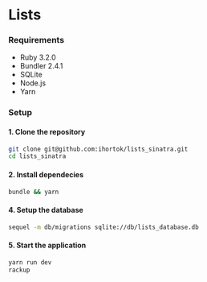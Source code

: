 # Lists

### Requirements

- Ruby 3.2.0
- Bundler 2.4.1
- SQLite
- Node.js
- Yarn

### Setup

#### 1. Clone the repository

```bash
git clone git@github.com:ihortok/lists_sinatra.git
cd lists_sinatra
```

#### 2. Install dependecies

```bash
bundle && yarn
```

#### 4. Setup the database

```bash
sequel -m db/migrations sqlite://db/lists_database.db
```

#### 5. Start the application

```bash
yarn run dev
rackup
```
